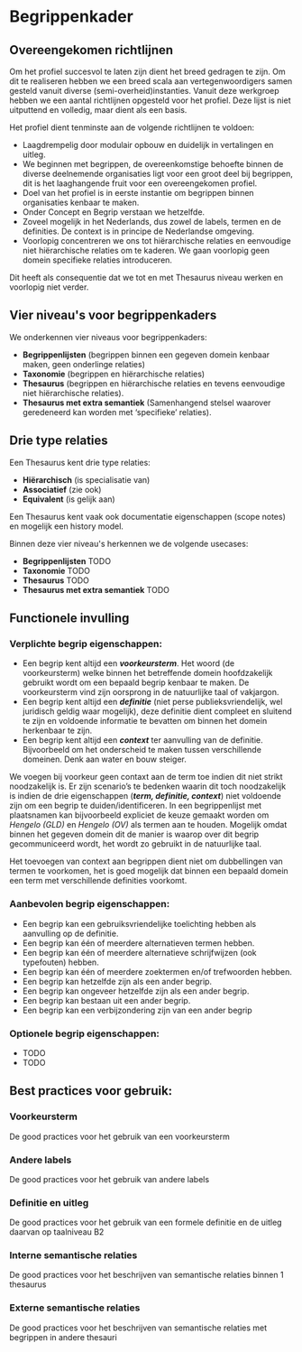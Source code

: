 # Begrippenkader

## Overeengekomen richtlijnen

Om het profiel succesvol te laten zijn dient het breed gedragen te zijn. Om dit te realiseren hebben we een breed scala aan vertegenwoordigers samen gesteld vanuit diverse (semi-overheid)instanties. Vanuit deze werkgroep hebben we een aantal richtlijnen opgesteld voor het profiel. Deze lijst is niet uitputtend en volledig, maar dient als een basis. 

Het profiel dient tenminste aan de volgende richtlijnen te voldoen:

- Laagdrempelig door modulair opbouw en duidelijk in vertalingen en uitleg.
- We beginnen met begrippen, de overeenkomstige behoefte binnen de diverse deelnemende organisaties ligt voor een groot deel bij begrippen, dit is het laaghangende fruit voor een overeengekomen profiel.
- Doel van het profiel is in eerste instantie om begrippen binnen organisaties kenbaar te maken.
- Onder Concept en Begrip verstaan we hetzelfde.
- Zoveel mogelijk in het Nederlands, dus zowel de labels, termen en de definities. De context is in principe de Nederlandse omgeving. 
- Voorlopig concentreren we ons tot hiërarchische relaties en eenvoudige niet hiërarchische relaties om te kaderen. We gaan voorlopig geen domein specifieke relaties introduceren. 

Dit heeft als consequentie dat we tot en met Thesaurus niveau werken en voorlopig niet verder.

## Vier niveau's voor begrippenkaders

We onderkennen vier niveaus voor begrippenkaders:
- **Begrippenlijsten** (begrippen binnen een gegeven domein kenbaar maken, geen onderlinge relaties)
- **Taxonomie** (begrippen en hiërarchische relaties)
- **Thesaurus** (begrippen en hiërarchische relaties en tevens eenvoudige niet hiërarchische relaties).
- **Thesaurus met extra semantiek** (Samenhangend stelsel waarover geredeneerd kan worden met ‘specifieke’ relaties).

## Drie type relaties
Een Thesaurus kent drie type relaties: 
  - **Hiërarchisch** (is specialisatie van)
  - **Associatief** (zie ook)
  - **Equivalent** (is gelijk aan)

Een Thesaurus kent vaak ook documentatie eigenschappen (scope notes) en mogelijk een history model. 

Binnen deze vier niveau's herkennen we de volgende usecases:
- **Begrippenlijsten**              TODO
- **Taxonomie**                     TODO
- **Thesaurus**                     TODO
- **Thesaurus met extra semantiek** TODO

## Functionele invulling
### Verplichte begrip eigenschappen:

- Een begrip kent altijd een **_voorkeursterm_**. Het woord (de voorkeursterm) welke binnen het betreffende domein hoofdzakelijk gebruikt wordt om een bepaald begrip kenbaar te maken. De voorkeursterm vind zijn oorsprong in de natuurlijke taal of vakjargon.
- Een begrip kent altijd een **_definitie_** (niet perse publieksvriendelijk, wel juridisch geldig waar mogelijk), deze definitie dient compleet en sluitend te zijn en voldoende informatie te bevatten om binnen het domein herkenbaar te zijn. 
- Een begrip kent altijd een **_context_** ter aanvulling van de definitie. Bijvoorbeeld om het onderscheid te maken tussen verschillende domeinen. Denk aan water en bouw steiger. 

We voegen bij voorkeur geen contaxt aan de term toe indien dit niet strikt noodzakelijk is. Er zijn scenario’s te bedenken waarin dit toch noodzakelijk is indien de drie eigenschappen (_**term, definitie, context**_) niet voldoende zijn om een begrip te duiden/identificeren. 
In een begrippenlijst met plaatsnamen kan bijvoorbeeld expliciet de keuze gemaakt worden om _Hengelo (GLD)_ en _Hengelo (OV)_ als termen aan te houden. Mogelijk omdat binnen het gegeven domein dit de manier is waarop over dit begrip gecommuniceerd wordt, het wordt zo gebruikt in de natuurlijke taal. 

Het toevoegen van context aan begrippen dient niet om dubbellingen van termen te voorkomen, het is goed mogelijk dat binnen een bepaald domein een term met verschillende definities voorkomt. 

### Aanbevolen begrip eigenschappen:
- Een begrip kan een gebruiksvriendelijke toelichting hebben als aanvulling op de definitie. 
- Een begrip kan één of meerdere alternatieven termen hebben. 
- Een begrip kan één of meerdere alternatieve schrijfwijzen (ook typefouten) hebben. 
- Een begrip kan één of meerdere zoektermen en/of trefwoorden hebben. 
- Een begrip kan hetzelfde zijn als een ander begrip.
- Een begrip kan ongeveer hetzelfde zijn als een ander begrip. 
- Een begrip kan bestaan uit een ander begrip.
- Een begrip kan een verbijzondering zijn van een ander begrip 

### Optionele begrip eigenschappen:
- TODO
- TODO

## Best practices voor gebruik:

### Voorkeursterm
De good practices voor het gebruik van een voorkeursterm
### Andere labels
De good practices voor het gebruik van andere labels
### Definitie en uitleg
De good practices voor het gebruik van een formele definitie en de uitleg daarvan op taalniveau B2
### Interne semantische relaties
De good practices voor het beschrijven van semantische relaties binnen 1 thesaurus
### Externe semantische relaties
De good practices voor het beschrijven van semantische relaties met begrippen in andere thesauri
